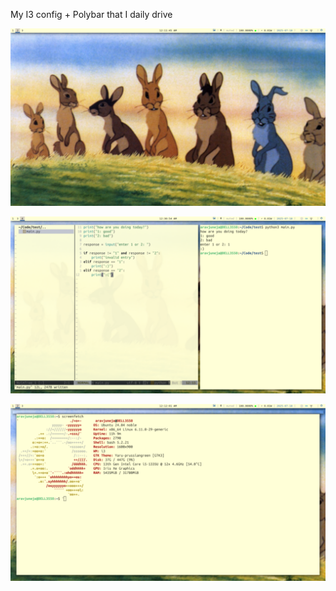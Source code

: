  My I3 config + Polybar that I daily drive
 
 

![](./screenshot1.png)  

![](./screenshot3.png)  

![](./screenshot2.png)  

